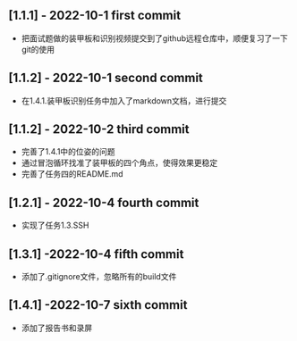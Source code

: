 ## [1.1.1] - 2022-10-1 first commit

* 把面试题做的装甲板和识别视频提交到了github远程仓库中，顺便复习了一下git的使用

## [1.1.2] - 2022-10-1 second commit

* 在1.4.1.装甲板识别任务中加入了markdown文档，进行提交

## [1.1.2] - 2022-10-2 third commit

* 完善了1.4.1中的位姿的问题
* 通过冒泡循环找准了装甲板的四个角点，使得效果更稳定
* 完善了任务四的README.md

## [1.2.1] - 2022-10-4 fourth commit

* 实现了任务1.3.SSH

## [1.3.1] -2022-10-4 fifth commit

* 添加了.gitignore文件，忽略所有的build文件

## [1.4.1] -2022-10-7 sixth commit

* 添加了报告书和录屏
